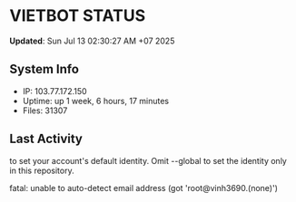 # VIETBOT STATUS
**Updated**: Sun Jul 13 02:30:27 AM +07 2025

## System Info
- IP: 103.77.172.150
- Uptime: up 1 week, 6 hours, 17 minutes
- Files: 31307

## Last Activity

to set your account's default identity.
Omit --global to set the identity only in this repository.

fatal: unable to auto-detect email address (got 'root@vinh3690.(none)')
